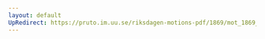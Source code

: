 ```yaml
---
layout: default
UpRedirect: https://pruto.im.uu.se/riksdagen-motions-pdf/1869/mot_1869__fk__35/mot_1869__fk__35-002.pdf
---
```

